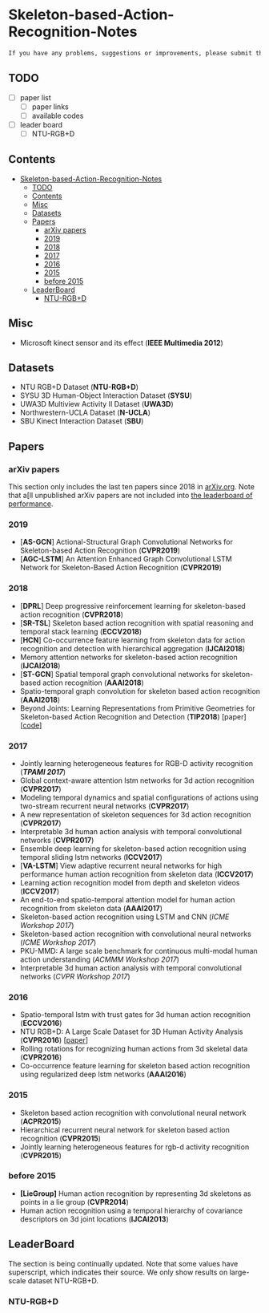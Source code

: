 # Skeleton-based-Action-Recognition-Notes

```txt
If you have any problems, suggestions or improvements, please submit the issue or PR.
```

## TODO

- [ ] paper list
  - [ ] paper links
  - [ ] available codes
- [ ] leader board
  - [ ] NTU-RGB+D
  <!-- - [ ] SYSU
  - [ ] SBU
  - [ ] N-UCLA -->

## Contents

- [Skeleton-based-Action-Recognition-Notes](#skeleton-based-action-recognition-notes)
  - [TODO](#todo)
  - [Contents](#contents)
  - [Misc](#misc)
  - [Datasets](#datasets)
  - [Papers](#papers)
    - [arXiv papers](#arxiv-papers)
    - [2019](#2019)
    - [2018](#2018)
    - [2017](#2017)
    - [2016](#2016)
    - [2015](#2015)
    - [before 2015](#before-2015)
  - [LeaderBoard](#leaderboard)
    - [NTU-RGB+D](#ntu-rgbd)

## Misc

- Microsoft kinect sensor and its effect (**IEEE Multimedia 2012**)
  
## Datasets

- NTU RGB+D Dataset (**NTU-RGB+D**)
- SYSU 3D Human-Object Interaction Dataset (**SYSU**)
- UWA3D Multiview Activity II Dataset (**UWA3D**)
- Northwestern-UCLA Dataset (**N-UCLA**)
- SBU Kinect Interaction Dataset (**SBU**)

## Papers

### arXiv papers

This section only includes the last ten papers since 2018 in [arXiv.org](https://arxiv.org/). Note that a[ll unpublished arXiv papers are not included into [the leaderboard of performance](#LeaderBoard).

<!-- ### Survey -->

### 2019

- [**AS-GCN**] Actional-Structural Graph Convolutional Networks for Skeleton-based Action Recognition (**CVPR2019**)
- [**AGC-LSTM**] An Attention Enhanced Graph Convolutional LSTM Network for Skeleton-Based Action Recognition (**CVPR2019**)

### 2018

- [**DPRL**] Deep progressive reinforcement learning for skeleton-based action recognition (**CVPR2018**)
- [**SR-TSL**] Skeleton based action recognition with spatial reasoning and temporal stack learning (**ECCV2018**)
- [**HCN**] Co-occurrence feature learning from skeleton data for action recognition and detection with hierarchical aggregation (**IJCAI2018**)
- Memory attention networks for skeleton-based action recognition (**IJCAI2018**)
- [**ST-GCN**] Spatial temporal graph convolutional networks for skeleton-based action recognition (**AAAI2018**)
- Spatio-temporal graph convolution for skeleton based action recognition (**AAAI2018**)
- Beyond Joints: Learning Representations from Primitive Geometries for  Skeleton-based Action Recognition and Detection (**TIP2018**) [paper] [[code](https://github.com/hongsong-wang/Beyond-Joints)]

### 2017

- Jointly learning heterogeneous features for RGB-D activity recognition (***TPAMI 2017***)
- Global context-aware attention lstm networks for 3d action recognition (**CVPR2017**)
- Modeling temporal dynamics and spatial configurations of actions using two-stream recurrent neural networks (**CVPR2017**)
- A new representation of skeleton sequences for 3d action recognition (**CVPR2017**)
- Interpretable 3d human action analysis with temporal convolutional networks (**CVPR2017**)
- Ensemble deep learning for skeleton-based action recognition using temporal sliding lstm networks (**ICCV2017**)
- [**VA-LSTM**] View adaptive recurrent neural networks for high performance human action recognition from skeleton data (**ICCV2017**)
- Learning action recognition model from depth and skeleton videos (**ICCV2017**)
- An end-to-end spatio-temporal attention model for human action recognition from skeleton data (**AAAI2017**)
- Skeleton-based action recognition using LSTM and CNN (*ICME Workshop 2017*)
- Skeleton-based action recognition with convolutional neural networks (*ICME Workshop 2017*)
- PKU-MMD: A large scale benchmark for continuous multi-modal human action understanding (*ACMMM Workshop 2017*)
- Interpretable 3d human action analysis with temporal convolutional networks (*CVPR Workshop 2017*)
  
### 2016

- Spatio-temporal lstm with trust gates for 3d human action recognition (**ECCV2016**)
- NTU RGB+D: A Large Scale Dataset for 3D Human Activity Analysis (**CVPR2016**) [[paper](https://)]
- Rolling rotations for recognizing human actions from 3d skeletal data (**CVPR2016**)
- Co-occurrence feature learning for skeleton based action recognition using regularized deep lstm networks (**AAAI2016**)

### 2015

- Skeleton based action recognition with convolutional neural network (**ACPR2015**)
- Hierarchical recurrent neural network for skeleton based action recognition (**CVPR2015**)
- Jointly learning heterogeneous features for rgb-d activity recognition (**CVPR2015**)
  
### before 2015

- **[LieGroup]** Human action recognition by representing 3d skeletons as points in a lie group (**CVPR2014**)
- Human action recognition using a temporal hierarchy of covariance
descriptors on 3d joint locations (**IJCAI2013**)

## LeaderBoard

The section is being continually updated. Note that some values have superscript, which indicates their source. We only show results on large-scale dataset NTU-RGB+D.

### NTU-RGB+D
